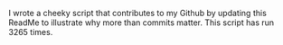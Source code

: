 I wrote a cheeky script that contributes to my Github by updating this ReadMe to illustrate why more than commits matter. This script has run 3265 times.